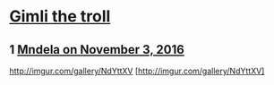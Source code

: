 # [Gimli the troll](https://community.fantasyflightgames.com/topic/233965-gimli-the-troll/)

## 1 [Mndela on November 3, 2016](https://community.fantasyflightgames.com/topic/233965-gimli-the-troll/?do=findComment&comment=2487459)

http://imgur.com/gallery/NdYttXV [http://imgur.com/gallery/NdYttXV]


